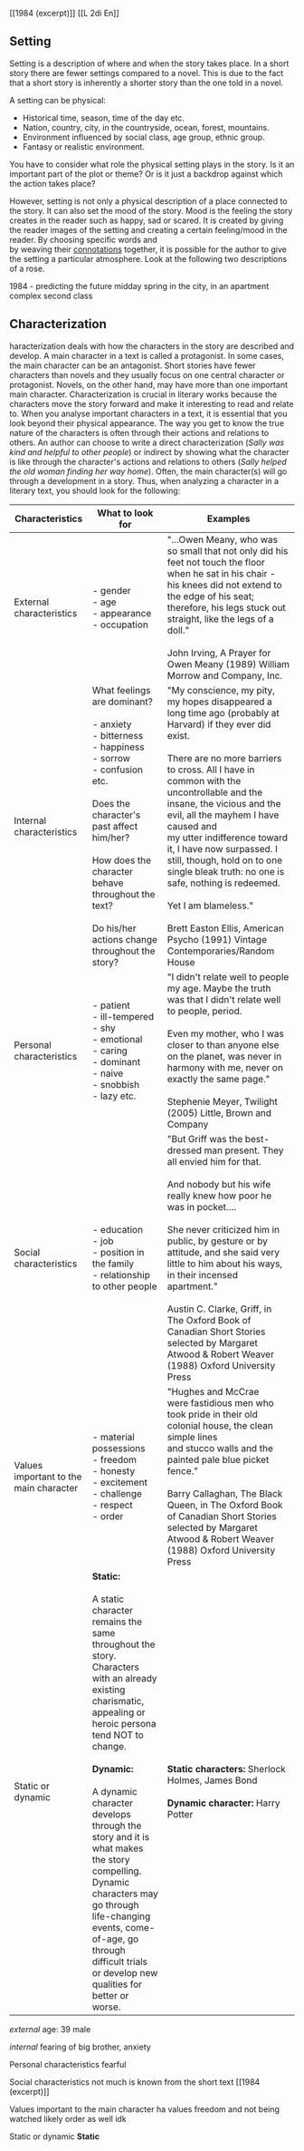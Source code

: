 [[1984 (excerpt)]] [[L 2di En]]


## Setting
Setting is a description of where and when the story takes place. In a short story there are fewer settings compared to a novel. This is due to the fact that a short story is inherently a shorter story than the one told in a novel.

A setting can be physical:

- Historical time, season, time of the day etc.
- Nation, country, city, in the countryside, ocean, forest, mountains.
- Environment influenced by social class, age group, ethnic group.
- Fantasy or realistic environment.

You have to consider what role the physical setting plays in the story. Is it an important part of the plot or theme? Or is it just a backdrop against which the action takes place?

However, setting is not only a physical description of a place connected to the story. It can also set the mood of the story. Mood is the feeling the story creates in the reader such as happy, sad or scared. It is created by giving the reader images of the setting and creating a certain feeling/mood in the reader. By choosing specific words and by weaving their [connotations](https://theenglishhandbook.systime.dk/index.php?id=167#c413) together, it is possible for the author to give the setting a particular atmosphere. Look at the following two descriptions of a rose.

1984 - predicting the future
midday spring
in the city, in an apartment complex
second class


## Characterization
haracterization deals with how the characters in the story are described and develop. A main character in a text is called a protagonist. In some cases, the main character can be an antagonist. Short stories have fewer characters than novels and they usually focus on one central character or protagonist. Novels, on the other hand, may have more than one important main character. Characterization is crucial in literary works because the characters move the story forward and make it interesting to read and relate to. When you analyse important characters in a text, it is essential that you look beyond their physical appearance. The way you get to know the true nature of the characters is often through their actions and relations to others. An author can choose to write a direct characterization (_Sally was kind and helpful to other people_) or indirect by showing what the character is like through the character's actions and relations to others (_Sally helped the old woman finding her way home_). Often, the main character(s) will go through a development in a story. Thus, when analyzing a character in a literary text, you should look for the following:

|Characteristics|What to look for|Examples|
|---|---|---|
|External characteristics|- gender<br>- age<br>- appearance<br>- occupation|"...Owen Meany, who was so small that not only did his feet not touch the floor when he sat in his chair - his knees did not extend to the edge of his seat; therefore, his legs stuck out straight, like the legs of a doll."<br><br>John Irving, A Prayer for Owen Meany (1989) William Morrow and Company, Inc.|
|Internal characteristics|What feelings are dominant?<br><br>- anxiety<br>- bitterness<br>- happiness<br>- sorrow<br>- confusion etc.<br><br>Does the character's past affect him/her?<br><br>How does the character behave throughout the text?<br><br>Do his/her actions change throughout the story?|"My conscience, my pity, my hopes disappeared a long time ago (probably at Harvard) if they ever did exist.<br><br>There are no more barriers to cross. All I have in common with the uncontrollable and the insane, the vicious and the evil, all the mayhem I have caused and my utter indifference toward it, I have now surpassed. I still, though, hold on to one single bleak truth: no one is safe, nothing is redeemed.<br><br>Yet I am blameless."<br><br>Brett Easton Ellis, American Psycho (1991) Vintage Contemporaries/Random House|
|Personal characteristics|- patient<br>- ill-tempered<br>- shy<br>- emotional<br>- caring<br>- dominant<br>- naive<br>- snobbish<br>- lazy etc.|"I didn't relate well to people my age. Maybe the truth was that I didn't relate well to people, period.<br><br>Even my mother, who I was closer to than anyone else on the planet, was never in harmony with me, never on exactly the same page."<br><br>Stephenie Meyer, Twilight (2005) Little, Brown and Company|
|Social characteristics|- education<br>- job<br>- position in the family<br>- relationship to other people|"But Griff was the best-dressed man present. They all envied him for that.<br><br>And nobody but his wife really knew how poor he was in pocket….<br><br>She never criticized him in public, by gesture or by attitude, and she said very little to him about his ways, in their incensed apartment."<br><br>Austin C. Clarke, Griff, in The Oxford Book of Canadian Short Stories selected by Margaret Atwood & Robert Weaver (1988) Oxford University Press|
|Values important to the main character|- material possessions<br>- freedom<br>- honesty<br>- excitement<br>- challenge<br>- respect<br>- order|"Hughes and McCrae were fastidious men who took pride in their old colonial house, the clean simple lines and stucco walls and the painted pale blue picket fence."<br><br>Barry Callaghan, The Black Queen, in The Oxford Book of Canadian Short Stories selected by Margaret Atwood & Robert Weaver (1988) Oxford University Press|
|Static or dynamic|**Static:**<br><br>A static character remains the same throughout the story. Characters with an already existing charismatic, appealing or heroic persona tend NOT to change.<br><br>**Dynamic:**<br><br>A dynamic character develops through the story and it is what makes the story compelling. Dynamic characters may go through life-changing events, come-of-age, go through difficult trials or develop new qualities for better or worse.|**Static characters:** Sherlock Holmes, James Bond<br><br>**Dynamic character:** Harry Potter|

*external*
age: 39 
male

*internal*
fearing of big brother, anxiety

Personal characteristics
fearful

Social characteristics
not much is known from the short text [[1984 (excerpt)]] 

Values important to the main character
ha values freedom and not being watched 
likely order as well idk

Static or dynamic
**Static**


